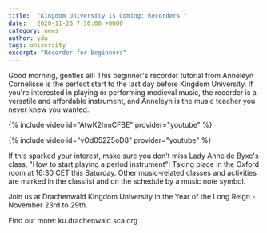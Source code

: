 ```yaml
---
title:  "Kingdom University is Coming: Recorders "
date:   2020-11-26 7:30:00 +0000
category: news
author: yda
tags: university
excerpt: "Recorder for beginners"
---
```


Good morning, gentles all!
This beginner's recorder tutorial from Anneleyn Cornelisse is the perfect start to the last day before Kingdom University. If you're interested in playing or performing medieval music, the recorder is a versatile and affordable instrument, and Anneleyn is the music teacher you never knew you wanted. 

{% include video id="AtwK2hmCFBE" provider="youtube" %} 

{% include video id="yOd052Z5oD8" provider="youtube" %} 

If this sparked your interest, make sure you don't miss Lady Anne de Byxe's class, "How to start playing a period instrument"! Taking place in the Oxford room at 16:30 CET this Saturday. Other music-related classes and activities are marked in the classlist and on the schedule by a music note symbol.

Join us at Drachenwald Kingdom University in the Year of the Long Reign - November 23rd to 29th.

Find out more: ku.drachenwald.sca.org
